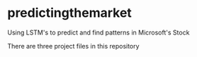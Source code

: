 # predictingthemarket
Using LSTM's to predict and find patterns in Microsoft's Stock 


There are three project files in this repository 
